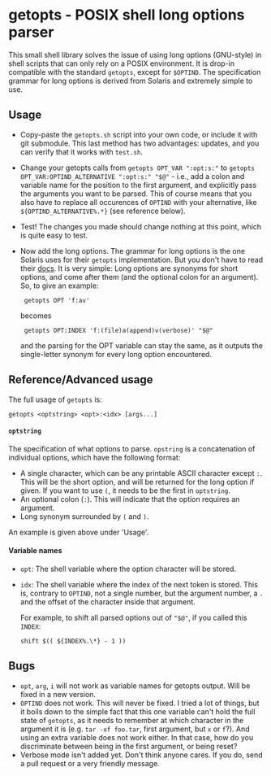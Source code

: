 # getopts - POSIX shell long options parser

This small shell library solves the issue of using long options (GNU-style) in
shell scripts that can only rely on a POSIX environment. It is drop-in
compatible with the standard `getopts`, except for `$OPTIND`. The specification
grammar for long options is derived from Solaris and extremely simple to use.

## Usage

- Copy-paste the `getopts.sh` script into your own code, or include it with git
  submodule. This last method has two advantages: updates, and you can verify
  that it works with `test.sh`.

- Change your getopts calls from `getopts OPT_VAR ":opt:s:"` to
  `getopts OPT_VAR:OPTIND_ALTERNATIVE ":opt:s:" "$@"` - i.e., add a colon and
  variable name for the position to the first argument, and explicitly pass the
  arguments you want to be parsed. This of course means that you also have to
  replace all occurences of `OPTIND` with your alternative, like
  `${OPTIND_ALTERNATIVE%.*}` (see reference below).

- Test! The changes you made should change nothing at this point, which is
  quite easy to test.

- Now add the long options. The grammar for long options is the one Solaris
  uses for their `getopts` implementation. But you don't have to read their
  [docs](https://docs.oracle.com/cd/E88353_01/html/E37839/getopts-1.html). It
  is very simple: Long options are synonyms for short options, and come after
  them (and the optional colon for an argument). So, to give an example:

       getopts OPT 'f:av'

  becomes

       getopts OPT:INDEX 'f:(file)a(append)v(verbose)' "$@"

  and the parsing for the OPT variable can stay the same, as it outputs the
  single-letter synonym for every long option encountered.

## Reference/Advanced usage

The full usage of `getopts` is:

    getopts <optstring> <opt>:<idx> [args...]

#### `optstring`

The specification of what options to parse. `opstring` is a concatenation of
individual options, which have the following format:

- A single character, which can be any printable ASCII character except `:`.
  This will be the short option, and will be returned for the long option if
  given. If you want to use `(`, it needs to be the first in `optstring`.
- An optional colon (`:`). This will indicate that the option requires an
  argument.
- Long synonym surrounded by `(` and `)`.

An example is given above under 'Usage'.

#### Variable names

- `opt`: The shell variable where the option character will be stored.
- `idx`: The shell variable where the index of the next token is stored. This
  is, contrary to `OPTIND`, not a single number, but the argument number, a `.`
  and the offset of the character inside that argument.

  For example, to shift all parsed options out of `"$@"`, if you called this
  `INDEX`:

      shift $(( ${INDEX%.\*} - 1 ))

## Bugs

- `opt`, `arg`, `i` will not work as variable names for getopts output. Will be
  fixed in a new version.
- `OPTIND` does not work. This will never be fixed. I tried a lot of things,
  but it boils down to the simple fact that this one variable can't hold the
  full state of `getopts`, as it needs to remember at which character in the
  argument it is (e.g. `tar -xf foo.tar`, first argument, but `x` or `f`?). And
  using an extra variable does not work either. In that case, how do you
  discriminate between being in the first argument, or being reset?
- Verbose mode isn't added yet. Don't think anyone cares. If you do, send a
  pull request or a very friendly message.
